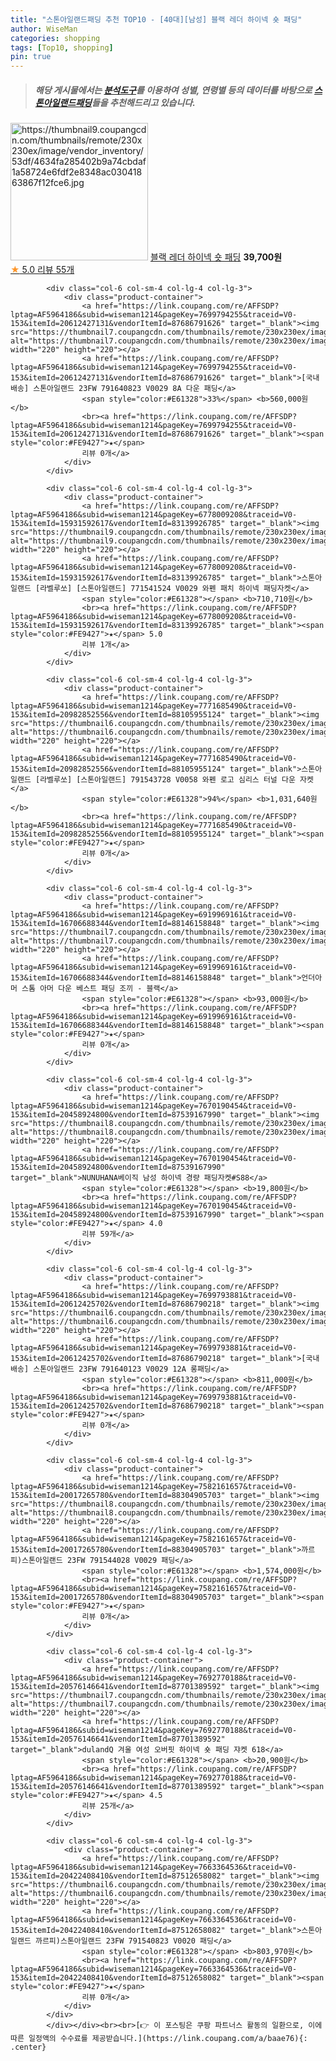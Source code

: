 ```yaml
---
title: "스톤아일랜드패딩 추천 TOP10 - [40대][남성] 블랙 레더 하이넥 숏 패딩"
author: WiseMan
categories: shopping
tags: [Top10, shopping]
pin: true
---
```


> ##### 해당 게시물에서는 [**분석도구**](https://itemscout.io/)를 이용하여 **성별**, **연령별** 등의 데이터를 바탕으로 [**스톤아일랜드패딩**](https://link.coupang.com/a/baae76)들을 추천해드리고 있습니다.
<div class="container"><div class="row">
            <div class="col-6 col-sm-4 col-lg-4 col-lg-3">
                <div class="product-container">
                    <a href="https://link.coupang.com/re/AFFSDP?lptag=AF5964186&subid=wiseman1214&pageKey=6965983833&traceid=V0-153&itemId=16975388126&vendorItemId=84152103648" target="_blank"><img src="https://thumbnail9.coupangcdn.com/thumbnails/remote/230x230ex/image/vendor_inventory/53df/4634fa285402b9a74cbdaf1a58724e6fdf2e8348ac03041863867f12fce6.jpg" alt="https://thumbnail9.coupangcdn.com/thumbnails/remote/230x230ex/image/vendor_inventory/53df/4634fa285402b9a74cbdaf1a58724e6fdf2e8348ac03041863867f12fce6.jpg" width="220" height="220"></a>
                    <a href="https://link.coupang.com/re/AFFSDP?lptag=AF5964186&subid=wiseman1214&pageKey=6965983833&traceid=V0-153&itemId=16975388126&vendorItemId=84152103648" target="_blank">블랙 레더 하이넥 숏 패딩</a>
                    <span style="color:#E61328"></span> <b>39,700원</b>
                    <br><a href="https://link.coupang.com/re/AFFSDP?lptag=AF5964186&subid=wiseman1214&pageKey=6965983833&traceid=V0-153&itemId=16975388126&vendorItemId=84152103648" target="_blank"><span style="color:#FE9427">★</span> 5.0
                    리뷰 55개</a>
                </div>
            </div>
            
            <div class="col-6 col-sm-4 col-lg-4 col-lg-3">
                <div class="product-container">
                    <a href="https://link.coupang.com/re/AFFSDP?lptag=AF5964186&subid=wiseman1214&pageKey=7699794255&traceid=V0-153&itemId=20612427131&vendorItemId=87686791626" target="_blank"><img src="https://thumbnail7.coupangcdn.com/thumbnails/remote/230x230ex/image/vendor_inventory/00c3/99312bd4dc68e025d0d6b7f9a4154eea2b3ffd7026e73a6518e9d888713f.jpg" alt="https://thumbnail7.coupangcdn.com/thumbnails/remote/230x230ex/image/vendor_inventory/00c3/99312bd4dc68e025d0d6b7f9a4154eea2b3ffd7026e73a6518e9d888713f.jpg" width="220" height="220"></a>
                    <a href="https://link.coupang.com/re/AFFSDP?lptag=AF5964186&subid=wiseman1214&pageKey=7699794255&traceid=V0-153&itemId=20612427131&vendorItemId=87686791626" target="_blank">[국내배송] 스톤아일랜드 23FW 791640823 V0029 8A 다운 패딩</a>
                    <span style="color:#E61328">33%</span> <b>560,000원</b>
                    <br><a href="https://link.coupang.com/re/AFFSDP?lptag=AF5964186&subid=wiseman1214&pageKey=7699794255&traceid=V0-153&itemId=20612427131&vendorItemId=87686791626" target="_blank"><span style="color:#FE9427">★</span> 
                    리뷰 0개</a>
                </div>
            </div>
            
            <div class="col-6 col-sm-4 col-lg-4 col-lg-3">
                <div class="product-container">
                    <a href="https://link.coupang.com/re/AFFSDP?lptag=AF5964186&subid=wiseman1214&pageKey=6778009208&traceid=V0-153&itemId=15931592617&vendorItemId=83139926785" target="_blank"><img src="https://thumbnail9.coupangcdn.com/thumbnails/remote/230x230ex/image/vendor_inventory/6f11/ae0e37e168ce50a5ac1b08d4b183080ea22eea3a76051bde27c7d8a9e46b.jpg" alt="https://thumbnail9.coupangcdn.com/thumbnails/remote/230x230ex/image/vendor_inventory/6f11/ae0e37e168ce50a5ac1b08d4b183080ea22eea3a76051bde27c7d8a9e46b.jpg" width="220" height="220"></a>
                    <a href="https://link.coupang.com/re/AFFSDP?lptag=AF5964186&subid=wiseman1214&pageKey=6778009208&traceid=V0-153&itemId=15931592617&vendorItemId=83139926785" target="_blank">스톤아일랜드 [라벨루쏘] [스톤아일랜드] 771541524 V0029 와펜 패치 하이넥 패딩자켓</a>
                    <span style="color:#E61328"></span> <b>710,710원</b>
                    <br><a href="https://link.coupang.com/re/AFFSDP?lptag=AF5964186&subid=wiseman1214&pageKey=6778009208&traceid=V0-153&itemId=15931592617&vendorItemId=83139926785" target="_blank"><span style="color:#FE9427">★</span> 5.0
                    리뷰 1개</a>
                </div>
            </div>
            
            <div class="col-6 col-sm-4 col-lg-4 col-lg-3">
                <div class="product-container">
                    <a href="https://link.coupang.com/re/AFFSDP?lptag=AF5964186&subid=wiseman1214&pageKey=7771685490&traceid=V0-153&itemId=20982852556&vendorItemId=88105955124" target="_blank"><img src="https://thumbnail6.coupangcdn.com/thumbnails/remote/230x230ex/image/vendor_inventory/c785/d2d1a5bb63b9900e72f5ae2002ab8deb0b65fb89eda703eeea8cc818c13c.jpg" alt="https://thumbnail6.coupangcdn.com/thumbnails/remote/230x230ex/image/vendor_inventory/c785/d2d1a5bb63b9900e72f5ae2002ab8deb0b65fb89eda703eeea8cc818c13c.jpg" width="220" height="220"></a>
                    <a href="https://link.coupang.com/re/AFFSDP?lptag=AF5964186&subid=wiseman1214&pageKey=7771685490&traceid=V0-153&itemId=20982852556&vendorItemId=88105955124" target="_blank">스톤아일랜드 [라벨루쏘] [스톤아일랜드] 791543728 V0058 와펜 로고 심리스 터널 다운 자켓</a>
                    <span style="color:#E61328">94%</span> <b>1,031,640원</b>
                    <br><a href="https://link.coupang.com/re/AFFSDP?lptag=AF5964186&subid=wiseman1214&pageKey=7771685490&traceid=V0-153&itemId=20982852556&vendorItemId=88105955124" target="_blank"><span style="color:#FE9427">★</span> 
                    리뷰 0개</a>
                </div>
            </div>
            
            <div class="col-6 col-sm-4 col-lg-4 col-lg-3">
                <div class="product-container">
                    <a href="https://link.coupang.com/re/AFFSDP?lptag=AF5964186&subid=wiseman1214&pageKey=6919969161&traceid=V0-153&itemId=16706688344&vendorItemId=88146158848" target="_blank"><img src="https://thumbnail7.coupangcdn.com/thumbnails/remote/230x230ex/image/vendor_inventory/929b/7e6932c162201408e38224bd4f0f401fea6981af69b258184421a31e881e.jpg" alt="https://thumbnail7.coupangcdn.com/thumbnails/remote/230x230ex/image/vendor_inventory/929b/7e6932c162201408e38224bd4f0f401fea6981af69b258184421a31e881e.jpg" width="220" height="220"></a>
                    <a href="https://link.coupang.com/re/AFFSDP?lptag=AF5964186&subid=wiseman1214&pageKey=6919969161&traceid=V0-153&itemId=16706688344&vendorItemId=88146158848" target="_blank">언더아머 스톰 아머 다운 베스트 패딩 조끼 - 블랙</a>
                    <span style="color:#E61328"></span> <b>93,000원</b>
                    <br><a href="https://link.coupang.com/re/AFFSDP?lptag=AF5964186&subid=wiseman1214&pageKey=6919969161&traceid=V0-153&itemId=16706688344&vendorItemId=88146158848" target="_blank"><span style="color:#FE9427">★</span> 
                    리뷰 0개</a>
                </div>
            </div>
            
            <div class="col-6 col-sm-4 col-lg-4 col-lg-3">
                <div class="product-container">
                    <a href="https://link.coupang.com/re/AFFSDP?lptag=AF5964186&subid=wiseman1214&pageKey=7670190454&traceid=V0-153&itemId=20458924800&vendorItemId=87539167990" target="_blank"><img src="https://thumbnail8.coupangcdn.com/thumbnails/remote/230x230ex/image/vendor_inventory/5979/02e647ae851a04207999a5ba704f2b7a4db286f7105d322bdac9f9be2236.jpg" alt="https://thumbnail8.coupangcdn.com/thumbnails/remote/230x230ex/image/vendor_inventory/5979/02e647ae851a04207999a5ba704f2b7a4db286f7105d322bdac9f9be2236.jpg" width="220" height="220"></a>
                    <a href="https://link.coupang.com/re/AFFSDP?lptag=AF5964186&subid=wiseman1214&pageKey=7670190454&traceid=V0-153&itemId=20458924800&vendorItemId=87539167990" target="_blank">NUNUHANA베이직 남성 하이넥 경량 패딩자켓#S88</a>
                    <span style="color:#E61328"></span> <b>19,800원</b>
                    <br><a href="https://link.coupang.com/re/AFFSDP?lptag=AF5964186&subid=wiseman1214&pageKey=7670190454&traceid=V0-153&itemId=20458924800&vendorItemId=87539167990" target="_blank"><span style="color:#FE9427">★</span> 4.0
                    리뷰 59개</a>
                </div>
            </div>
            
            <div class="col-6 col-sm-4 col-lg-4 col-lg-3">
                <div class="product-container">
                    <a href="https://link.coupang.com/re/AFFSDP?lptag=AF5964186&subid=wiseman1214&pageKey=7699793881&traceid=V0-153&itemId=20612425702&vendorItemId=87686790218" target="_blank"><img src="https://thumbnail6.coupangcdn.com/thumbnails/remote/230x230ex/image/vendor_inventory/2448/9fc5958aa784c197b11a67bef911d25da00ccce8a4de2e1db67510ec102f.jpg" alt="https://thumbnail6.coupangcdn.com/thumbnails/remote/230x230ex/image/vendor_inventory/2448/9fc5958aa784c197b11a67bef911d25da00ccce8a4de2e1db67510ec102f.jpg" width="220" height="220"></a>
                    <a href="https://link.coupang.com/re/AFFSDP?lptag=AF5964186&subid=wiseman1214&pageKey=7699793881&traceid=V0-153&itemId=20612425702&vendorItemId=87686790218" target="_blank">[국내배송] 스톤아일랜드 23FW 791640123 V0029 12A 롱패딩</a>
                    <span style="color:#E61328"></span> <b>811,000원</b>
                    <br><a href="https://link.coupang.com/re/AFFSDP?lptag=AF5964186&subid=wiseman1214&pageKey=7699793881&traceid=V0-153&itemId=20612425702&vendorItemId=87686790218" target="_blank"><span style="color:#FE9427">★</span> 
                    리뷰 0개</a>
                </div>
            </div>
            
            <div class="col-6 col-sm-4 col-lg-4 col-lg-3">
                <div class="product-container">
                    <a href="https://link.coupang.com/re/AFFSDP?lptag=AF5964186&subid=wiseman1214&pageKey=7582161657&traceid=V0-153&itemId=20017265780&vendorItemId=88304905703" target="_blank"><img src="https://thumbnail8.coupangcdn.com/thumbnails/remote/230x230ex/image/vendor_inventory/21b7/c9c50def42833383f422b10c8b1ad0979d0c7fe7723d7d82ffa5fd6940bb.jpg" alt="https://thumbnail8.coupangcdn.com/thumbnails/remote/230x230ex/image/vendor_inventory/21b7/c9c50def42833383f422b10c8b1ad0979d0c7fe7723d7d82ffa5fd6940bb.jpg" width="220" height="220"></a>
                    <a href="https://link.coupang.com/re/AFFSDP?lptag=AF5964186&subid=wiseman1214&pageKey=7582161657&traceid=V0-153&itemId=20017265780&vendorItemId=88304905703" target="_blank">까르피)스톤아일랜드 23FW 791544028 V0029 패딩</a>
                    <span style="color:#E61328"></span> <b>1,574,000원</b>
                    <br><a href="https://link.coupang.com/re/AFFSDP?lptag=AF5964186&subid=wiseman1214&pageKey=7582161657&traceid=V0-153&itemId=20017265780&vendorItemId=88304905703" target="_blank"><span style="color:#FE9427">★</span> 
                    리뷰 0개</a>
                </div>
            </div>
            
            <div class="col-6 col-sm-4 col-lg-4 col-lg-3">
                <div class="product-container">
                    <a href="https://link.coupang.com/re/AFFSDP?lptag=AF5964186&subid=wiseman1214&pageKey=7692770188&traceid=V0-153&itemId=20576146641&vendorItemId=87701389592" target="_blank"><img src="https://thumbnail7.coupangcdn.com/thumbnails/remote/230x230ex/image/vendor_inventory/09e3/ef12718e470273e1325285f9307f61645c308bc0def6949169e63a651113.jpg" alt="https://thumbnail7.coupangcdn.com/thumbnails/remote/230x230ex/image/vendor_inventory/09e3/ef12718e470273e1325285f9307f61645c308bc0def6949169e63a651113.jpg" width="220" height="220"></a>
                    <a href="https://link.coupang.com/re/AFFSDP?lptag=AF5964186&subid=wiseman1214&pageKey=7692770188&traceid=V0-153&itemId=20576146641&vendorItemId=87701389592" target="_blank">dulandQ 겨울 여성 오버핏 하이넥 숏 패딩 쟈켓 618</a>
                    <span style="color:#E61328"></span> <b>20,900원</b>
                    <br><a href="https://link.coupang.com/re/AFFSDP?lptag=AF5964186&subid=wiseman1214&pageKey=7692770188&traceid=V0-153&itemId=20576146641&vendorItemId=87701389592" target="_blank"><span style="color:#FE9427">★</span> 4.5
                    리뷰 25개</a>
                </div>
            </div>
            
            <div class="col-6 col-sm-4 col-lg-4 col-lg-3">
                <div class="product-container">
                    <a href="https://link.coupang.com/re/AFFSDP?lptag=AF5964186&subid=wiseman1214&pageKey=7663364536&traceid=V0-153&itemId=20422408410&vendorItemId=87512658082" target="_blank"><img src="https://thumbnail6.coupangcdn.com/thumbnails/remote/230x230ex/image/vendor_inventory/afa0/0a92baa9aa60f0b9a6b316db86e5a5ccf6039bf669e040a2da59f464b595.jpg" alt="https://thumbnail6.coupangcdn.com/thumbnails/remote/230x230ex/image/vendor_inventory/afa0/0a92baa9aa60f0b9a6b316db86e5a5ccf6039bf669e040a2da59f464b595.jpg" width="220" height="220"></a>
                    <a href="https://link.coupang.com/re/AFFSDP?lptag=AF5964186&subid=wiseman1214&pageKey=7663364536&traceid=V0-153&itemId=20422408410&vendorItemId=87512658082" target="_blank">스톤아일랜드 까르피)스톤아일랜드 23FW 791540823 V0020 패딩</a>
                    <span style="color:#E61328"></span> <b>803,970원</b>
                    <br><a href="https://link.coupang.com/re/AFFSDP?lptag=AF5964186&subid=wiseman1214&pageKey=7663364536&traceid=V0-153&itemId=20422408410&vendorItemId=87512658082" target="_blank"><span style="color:#FE9427">★</span> 
                    리뷰 0개</a>
                </div>
            </div>
            </div></div><br><br>[👉 이 포스팅은 쿠팡 파트너스 활동의 일환으로, 이에 따른 일정액의 수수료를 제공받습니다.](https://link.coupang.com/a/baae76){: .center}